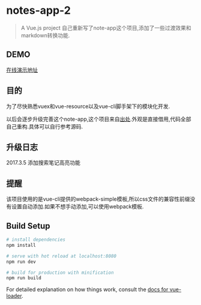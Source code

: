 # notes-app-2

> A Vue.js project
> 自己重新写了note-app这个项目,添加了一些过渡效果和markdown转换功能.

## DEMO
[在线演示地址](http://heyskyline.com)

## 目的
为了尽快熟悉vuex和vue-resource以及vue-cli脚手架下的模块化开发.

以后会逐步升级完善这个note-app,这个项目来自[出处](https://coligo.io/learn-vuex-by-building-notes-app/).外观是直接借用,代码全部自己重构.具体可以自行参考源码.

## 升级日志
2017.3.5 添加搜索笔记高亮功能

## 提醒
该项目使用的是vue-cli提供的webpack-simple模板,所以css文件的兼容性前缀没有设置自动添加.如果不想手动添加,可以使用webpack模板.

## Build Setup

``` bash
# install dependencies
npm install

# serve with hot reload at localhost:8080
npm run dev

# build for production with minification
npm run build
```

For detailed explanation on how things work, consult the [docs for vue-loader](http://vuejs.github.io/vue-loader).
